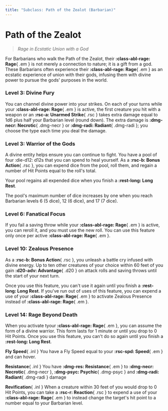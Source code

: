 ```yaml
---
title: "Subclass: Path of the Zealot (Barbarian)"
---
```


<p style="display:none">
Rage in Ecstatic Union with a God
</p>

# Path of the Zealot

> *Rage in Ecstatic Union with a God*

For Barbarians who walk the Path of the Zealot, their **:class-abl-rage: Rage**{ .em } is not merely a connection to nature; it is a gift from a god. These Barbarians often experience their **:class-abl-rage: Rage**{ .em } as an ecstatic experience of union with their gods, infusing them with divine power to pursue the gods' purposes in the world.

### Level 3: Divine Fury

You can channel divine power into your strikes. On each of your turns while your **:class-abl-rage: Rage**{ .em } is active, the first creature you hit with a weapon or an **:rsc-a: Unarmed Strike**{ .rsc } takes extra damage equal to 1d6 plus half your Barbarian level (round down). The extra damage is **:dmg-necr: Necrotic**{ .dmg-necr } or **:dmg-radi: Radiant**{ .dmg-radi }; you choose the type each time you deal the damage.

### Level 3: Warrior of the Gods

A divine entity helps ensure you can continue to fight. You have a pool of four :die-d12: d12s that you can spend to heal yourself. As a **:rsc-b: Bonus Action**{ .rsc }, you can expend dice from the pool, roll them, and regain a number of Hit Points equal to the roll's total.

Your pool regains all expended dice when you finish a **:rest-long: Long Rest**.

The pool's maximum number of dice increases by one when you reach Barbarian levels 6 (5 dice), 12 (6 dice), and 17 (7 dice).

### Level 6: Fanatical Focus

If you fail a saving throw while your **:class-abl-rage: Rage**{ .em } is active, you can reroll it, and you must use the new roll. You can use this feature only once per active **:class-abl-rage: Rage**{ .em }.

### Level 10: Zealous Presence

As a **:rsc-b: Bonus Action**{ .rsc }, you unleash a battle cry infused with divine energy. Up to ten other creatures of your choice within 60 feet of you gain **:d20-adv: Advantage**{ .d20 } on attack rolls and saving throws until the start of your next turn.

Once you use this feature, you can't use it again until you finish a **:rest-long: Long Rest**. If you've run out of uses of this feature, you can expend a use of your **:class-abl-rage: Rage**{ .em } to activate Zealous Presence instead of **:class-abl-rage: Rage**{ .em }.

### Level 14: Rage Beyond Death

When you activate tyour **:class-abl-rage: Rage**{ .em }, you can assume the form of a divine warrior. This form lasts for 1 minute or until you drop to 0 Hit Points. Once you use this feature, you can't do so again until you finish a **:rest-long: Long Rest**.

**Fly Speed**{ .inl } You have a Fly Speed equal to your **:rsc-spd: Speed**{ .em } and can hover.

**Resistance**{ .inl } You have **:dmg-res: Resistance**{ .em } to **:dmg-necr: Necrotic**{ .dmg-necr }, **:dmg-psyc: Psychic**{ .dmg-psyc } and **:dmg-radi: Radiant**{ .dmg-radi } damage

**Revification**{ .inl } When a creature within 30 feet of you would drop to 0 Hit Points, you can take a **:rsc-r: Reaction**{ .rsc } to expend a use of your **:class-abl-rage: Rage**{ .em } to instead change the target's hit point to a number equal to your Barbarian level.

